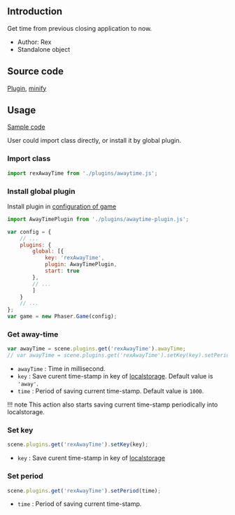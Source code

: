 ## Introduction

Get time from previous closing application to now.

- Author: Rex
- Standalone object

## Source code

[Plugin](https://github.com/rexrainbow/phaser3-rex-notes/blob/master/plugins/awaytime-plugin.js), [minify](https://github.com/rexrainbow/phaser3-rex-notes/blob/master/plugins/dist/rexawaytimeplugin.min.js)

## Usage

[Sample code](https://github.com/rexrainbow/phaser3-rex-notes/tree/master/examples/awaytime)

User could import class directly, or install it by global plugin.

### Import class

```javascript
import rexAwayTime from './plugins/awaytime.js';
```

### Install global plugin

Install plugin in [configuration of game](game.md#configuration)

```javascript
import AwayTimePlugin from './plugins/awaytime-plugin.js';

var config = {
    // ...
    plugins: {
        global: [{
            key: 'rexAwayTime',
            plugin: AwayTimePlugin,
            start: true
        },
        // ...
        ]
    }
    // ...
};
var game = new Phaser.Game(config);
```

### Get away-time

```javascript
var awayTime = scene.plugins.get('rexAwayTime').awayTime;
// var awayTime = scene.plugins.get('rexAwayTime').setKey(key).setPeriod(time).awayTime;
```

- `awayTime` : Time in millisecond.
- `key` : Save curent time-stamp in key of [localstorage](localstorage.md). Default value is `'away'`.
- `time` : Period of saving current time-stamp. Default value is `1000`.

!!! note
    This action also starts saving current time-stamp periodically into localstorage.

### Set key

```javascript
scene.plugins.get('rexAwayTime').setKey(key);
```

- `key` : Save curent time-stamp in key of [localstorage](localstorage.md)

### Set period

```javascript
scene.plugins.get('rexAwayTime').setPeriod(time);
```

- `time` : Period of saving current time-stamp.
